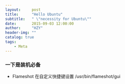 ```yaml
---
layout:     post
title:      "Hello Ubuntu"
subtitle:   " \"necessity for Ubuntu\""
date:       2015-09-03 12:00:00
author:     "HZY"
header-img: ""
catalog: true
tags:
    - Meta
---
```


### 一下是装机必备
* Flameshot
在自定义快捷键设置 /usr/bin/flameshot/gui